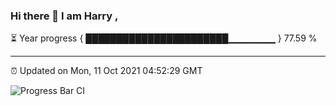 ### Hi there 👋 I am Harry , 

⏳ Year progress { ███████████████████████▁▁▁▁▁▁▁ } 77.59 %

---

⏰ Updated on Mon, 11 Oct 2021 04:52:29 GMT

![Progress Bar CI](https://github.com/duykhang68/duykhang68/workflows/Progress%20Bar%20CI/badge.svg)
